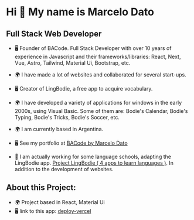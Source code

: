 Hi 👋 My name is Marcelo Dato
=============================

Full Stack Web Developer
------------------------

* 🖥️ Founder of BACode. Full Stack Developer with over 10 years of experience in Javascript and their frameworks/libraries: React, Next, Vue, Astro, Tailwind, Material Ui, Bootstrap, etc.
* 🌍 I have made a lot of websites and collaborated for several start-ups.
* 🖥️ Creator of LingBodie, a free app to acquire vocabulary.
* 🌍 I have developed a variety of applications for windows in the early 2000s, using Visual Basic. Some of them are: Bodie's Calendar, Bodie's Typing, Bodie's Tricks, Bodie's Soccer, etc.

* 🌍  I am currently based in Argentina.
* 🖥️  See my portfolio at [BACode by Marcelo Dato](https://bacode.com.ar)
* 🚀  I am actually working for some language schools, adapting the LingBodie app. [Project LingBodie ( 4 apps to learn languages )](https://bacode.com.ar). In addition to the development of websites.

About this Project:
-------------------
* 🌍  Project based in React, Material Ui 
* 🖥️  link to this app: [deploy-vercel]([https://airbnb-mdato.vercel.app/])

